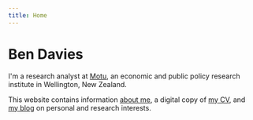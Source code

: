 ```yaml
---
title: Home
---
```


# Ben Davies

I'm a research analyst at [Motu](https://motu.nz), an economic and public policy research institute in Wellington, New Zealand.

This website contains information [about me](/about), a digital copy of [my CV](/cv), and [my blog](/blog) on personal and research interests.
